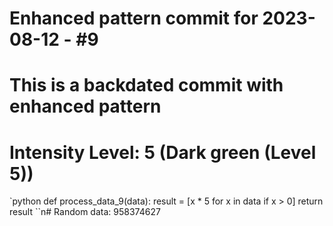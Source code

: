 ﻿# Enhanced pattern commit for 2023-08-12 - #9
# This is a backdated commit with enhanced pattern
# Intensity Level: 5 (Dark green (Level 5))
`python
def process_data_9(data):
    result = [x * 5 for x in data if x > 0]
    return result
``n# Random data: 958374627

